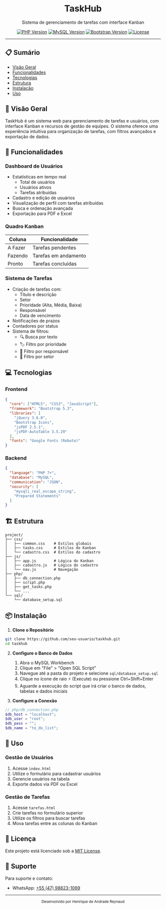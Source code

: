 <div align="center">
  <h1>TaskHub</h1>
  <p>Sistema de gerenciamento de tarefas com interface Kanban</p>
  
  [![PHP Version][php-image]][php-url]
  [![MySQL Version][mysql-image]][mysql-url]
  [![Bootstrap Version][bootstrap-image]][bootstrap-url]
  [![License][license-image]][license-url]
</div>

---

## 📋 Sumário
- [Visão Geral](#-visão-geral)
- [Funcionalidades](#-funcionalidades)
- [Tecnologias](#-tecnologias)
- [Estrutura](#-estrutura)
- [Instalação](#-instalação)
- [Uso](#-uso)

## 🎯 Visão Geral

TaskHub é um sistema web para gerenciamento de tarefas e usuários, com interface Kanban e recursos de gestão de equipes. O sistema oferece uma experiência intuitiva para organização de tarefas, com filtros avançados e exportação de dados.

## 🚀 Funcionalidades

### Dashboard de Usuários
- Estatísticas em tempo real
  - Total de usuários
  - Usuários ativos
  - Tarefas atribuídas
- Cadastro e edição de usuários
- Visualização de perfil com tarefas atribuídas
- Busca e ordenação avançada
- Exportação para PDF e Excel

### Quadro Kanban
| Coluna | Funcionalidade |
|--------|----------------|
| A Fazer | Tarefas pendentes |
| Fazendo | Tarefas em andamento |
| Pronto | Tarefas concluídas |

### Sistema de Tarefas
- Criação de tarefas com:
  - Título e descrição
  - Setor
  - Prioridade (Alta, Média, Baixa)
  - Responsável
  - Data de vencimento
- Notificações de prazos
- Contadores por status
- Sistema de filtros:
  - 🔍 Busca por texto
  - 🏷️ Filtro por prioridade
  - 👤 Filtro por responsável
  - 🏢 Filtro por setor

## 💻 Tecnologias

### Frontend
```json
{
  "core": ["HTML5", "CSS3", "JavaScript"],
  "framework": "Bootstrap 5.3",
  "libraries": [
    "jQuery 3.6.0",
    "Bootstrap Icons",
    "jsPDF 2.5.1",
    "jsPDF-AutoTable 3.5.29"
  ],
  "fonts": "Google Fonts (Roboto)"
}
```

### Backend
```json
{
  "language": "PHP 7+",
  "database": "MySQL",
  "communication": "JSON",
  "security": [
    "mysqli_real_escape_string",
    "Prepared Statements"
  ]
}
```

## 🏗 Estrutura

```
project/
├── css/
│   ├── common.css    # Estilos globais
│   ├── tasks.css     # Estilos do Kanban
│   └── cadastro.css  # Estilos do cadastro
├── js/
│   ├── app.js        # Lógica do Kanban
│   ├── cadastro.js   # Lógica do cadastro
│   └── nav.js        # Navegação
├── php/
│   ├── db_connection.php
│   ├── script.php
│   ├── get_tasks.php
│   └── ...
└── sql/
    └── database_setup.sql
```

## 📦 Instalação

1. **Clone o Repositório**
```bash
git clone https://github.com/seu-usuario/taskhub.git
cd taskhub
```

2. **Configure o Banco de Dados**
   1. Abra o MySQL Workbench
   2. Clique em "File" > "Open SQL Script"
   3. Navegue até a pasta do projeto e selecione `sql/database_setup.sql`
   4. Clique no ícone de raio ⚡ (Execute) ou pressione Ctrl+Shift+Enter
   5. Aguarde a execução do script que irá criar o banco de dados, tabelas e dados iniciais

3. **Configure a Conexão**
```php
// php/db_connection.php
$db_host = "localhost";
$db_user = "root";
$db_pass = "";
$db_name = "to_do_list";
```

## 📖 Uso

### Gestão de Usuários
1. Acesse `index.html`
2. Utilize o formulário para cadastrar usuários
3. Gerencie usuários na tabela
4. Exporte dados via PDF ou Excel

### Gestão de Tarefas
1. Acesse `tarefas.html`
2. Crie tarefas no formulário superior
3. Utilize os filtros para buscar tarefas
4. Mova tarefas entre as colunas do Kanban

## 📄 Licença

Este projeto está licenciado sob a [MIT License](LICENSE).

## 🤝 Suporte

Para suporte e contato:
- WhatsApp: [+55 (47) 98823-1069](https://wa.me/5547988231069)

---

<div align="center">
  <sub>Desenvolvido por Henrique de Andrade Reynaud</sub>
</div>

<!-- Badges -->
[php-image]: https://img.shields.io/badge/PHP-7.4%2B-blue?style=flat-square
[php-url]: https://php.net
[mysql-image]: https://img.shields.io/badge/MySQL-5.7%2B-orange?style=flat-square
[mysql-url]: https://www.mysql.com
[bootstrap-image]: https://img.shields.io/badge/Bootstrap-5.3-purple?style=flat-square
[bootstrap-url]: https://getbootstrap.com
[license-image]: https://img.shields.io/badge/License-MIT-green?style=flat-square
[license-url]: LICENSE#
